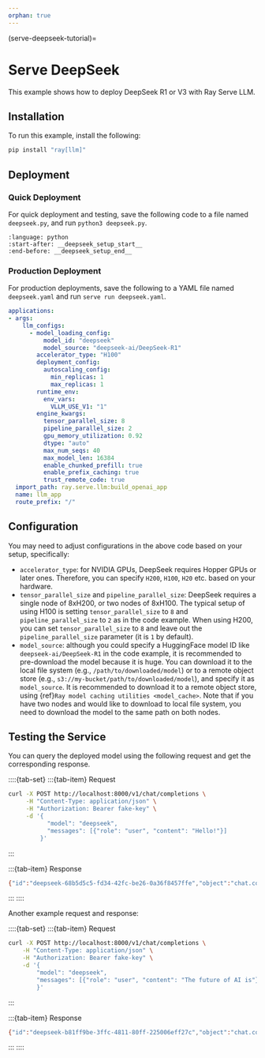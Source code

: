 ```yaml
---
orphan: true
---
```


(serve-deepseek-tutorial)=

# Serve DeepSeek

This example shows how to deploy DeepSeek R1 or V3 with Ray Serve LLM.

## Installation

To run this example, install the following:

```bash
pip install "ray[llm]"
```

## Deployment

### Quick Deployment

For quick deployment and testing, save the following code to a file named `deepseek.py`,
and run `python3 deepseek.py`.

```{literalinclude} ../doc_code/tutorial_deepseek.py
:language: python
:start-after: __deepseek_setup_start__
:end-before: __deepseek_setup_end__
```

### Production Deployment

For production deployments, save the following to a YAML file named `deepseek.yaml`
and run `serve run deepseek.yaml`.

```yaml
applications:
- args:
    llm_configs:
      - model_loading_config:
          model_id: "deepseek"
          model_source: "deepseek-ai/DeepSeek-R1"
        accelerator_type: "H100"
        deployment_config:
          autoscaling_config:
            min_replicas: 1
            max_replicas: 1
        runtime_env:
          env_vars:
            VLLM_USE_V1: "1"
        engine_kwargs:
          tensor_parallel_size: 8
          pipeline_parallel_size: 2
          gpu_memory_utilization: 0.92
          dtype: "auto"
          max_num_seqs: 40
          max_model_len: 16384
          enable_chunked_prefill: true
          enable_prefix_caching: true
          trust_remote_code: true
  import_path: ray.serve.llm:build_openai_app
  name: llm_app
  route_prefix: "/"
```

## Configuration

You may need to adjust configurations in the above code based on your setup, specifically:

* `accelerator_type`: for NVIDIA GPUs, DeepSeek requires Hopper GPUs or later ones. 
Therefore, you can specify `H200`, `H100`, `H20` etc. based on your hardware.
* `tensor_parallel_size` and `pipeline_parallel_size`: DeepSeek requires a single node of 8xH200,
or two nodes of 8xH100. The typical setup of using H100 is setting `tensor_parallel_size` to `8`
and `pipeline_parallel_size` to `2` as in the code example. When using H200, you can set
`tensor_parallel_size` to `8` and leave out the `pipeline_parallel_size` parameter
(it is `1` by default).
* `model_source`: although you could specify a HuggingFace model ID like `deepseek-ai/DeepSeek-R1` 
in the code example, it is recommended to pre-download the model because it is huge.
You can download it to the local file system (e.g., `/path/to/downloaded/model`)
or to a remote object store (e.g., `s3://my-bucket/path/to/downloaded/model`),
and specify it as `model_source`. It is recommended to download it to a remote object store,
using {ref}`Ray model caching utilities <model_cache>`. 
Note that if you have two nodes and would like to download to local file system,
you need to download the model to the same path on both nodes.


## Testing the Service

You can query the deployed model using the following request and get the corresponding response.

::::{tab-set}
:::{tab-item} Request
```bash
curl -X POST http://localhost:8000/v1/chat/completions \
     -H "Content-Type: application/json" \
     -H "Authorization: Bearer fake-key" \
     -d '{
           "model": "deepseek",
           "messages": [{"role": "user", "content": "Hello!"}]
         }'
```
:::

:::{tab-item} Response
```bash
{"id":"deepseek-68b5d5c5-fd34-42fc-be26-0a36f8457ffe","object":"chat.completion","created":1743646776,"model":"deepseek","choices":[{"index":0,"message":{"role":"assistant","reasoning_content":null,"content":"Hello! How can I assist you today? 😊","tool_calls":[]},"logprobs":null,"finish_reason":"stop","stop_reason":null}],"usage":{"prompt_tokens":6,"total_tokens":18,"completion_tokens":12,"prompt_tokens_details":null},"prompt_logprobs":null}
```
:::
::::

Another example request and response:

::::{tab-set}
:::{tab-item} Request
```bash
curl -X POST http://localhost:8000/v1/chat/completions \
    -H "Content-Type: application/json" \
    -H "Authorization: Bearer fake-key" \
    -d '{
        "model": "deepseek",
        "messages": [{"role": "user", "content": "The future of AI is"}]
        }'
```
:::

:::{tab-item} Response
```bash
{"id":"deepseek-b81ff9be-3ffc-4811-80ff-225006eff27c","object":"chat.completion","created":1743646860,"model":"deepseek","choices":[{"index":0,"message":{"role":"assistant","reasoning_content":null,"content":"The future of AI is multifaceted and holds immense potential across various domains. Here are some key aspects that are likely to shape its trajectory:\n\n1. **Advanced Automation**: AI will continue to automate routine and complex tasks across industries, increasing efficiency and productivity. This includes everything from manufacturing and logistics to healthcare and finance.\n\n2. **Enhanced Decision-Making**: AI systems will provide deeper insights and predictive analytics, aiding in better decision-making processes for businesses, governments, and individuals.\n\n3. **Personalization**: AI will drive more personalized experiences in areas such as shopping, education, and entertainment, tailoring services and products to individual preferences and behaviors.\n\n4. **Healthcare Revolution**: AI will play a significant role in diagnosing diseases, personalizing treatment plans, and even predicting health issues before they become critical, potentially transforming the healthcare industry.\n\n5. **Ethical and Responsible AI**: As AI becomes more integrated into society, there will be a growing focus on developing ethical guidelines and frameworks to ensure AI is used responsibly and transparently, addressing issues like bias, privacy, and security.\n\n6. **Human-AI Collaboration**: The future will see more seamless collaboration between humans and AI, with AI augmenting human capabilities rather than replacing them. This includes areas like creative industries, where AI can assist in generating ideas and content.\n\n7. **AI in Education**: AI will personalize learning experiences, adapt to individual learning styles, and provide real-time feedback, making education more accessible and effective.\n\n8. **Robotics and Autonomous Systems**: Advances in AI will lead to more sophisticated robots and autonomous systems, impacting industries like transportation (e.g., self-driving cars), agriculture, and home automation.\n\n9. **AI and Sustainability**: AI will play a crucial role in addressing environmental challenges by optimizing resource use, improving energy efficiency, and aiding in climate modeling and conservation efforts.\n\n10. **Regulation and Governance**: As AI technologies advance, there will be increased efforts to establish international standards and regulations to govern their development and use, ensuring they benefit society as a whole.\n\n11. **Quantum Computing and AI**: The integration of quantum computing with AI could revolutionize data processing capabilities, enabling the solving of complex problems that are currently intractable.\n\n12. **AI in Creative Fields**: AI will continue to make strides in creative domains such as music, art, and literature, collaborating with human creators to push the boundaries of innovation and expression.\n\nOverall, the future of AI is both promising and challenging, requiring careful consideration of its societal impact and the ethical implications of its widespread adoption.","tool_calls":[]},"logprobs":null,"finish_reason":"stop","stop_reason":null}],"usage":{"prompt_tokens":9,"total_tokens":518,"completion_tokens":509,"prompt_tokens_details":null},"prompt_logprobs":null}
```
:::
::::
